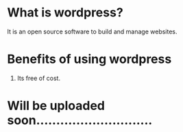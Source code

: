 # What is wordpress?

It is an open source software to build and manage websites.

# Benefits of using wordpress
1. Its free of cost.

# Will be uploaded soon.............................
